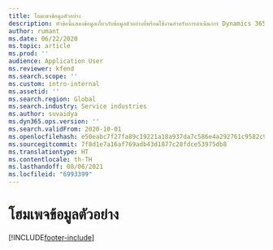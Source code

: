 ```yaml
---
title: โฮมเพจข้อมูลตัวอย่าง
description: หัวข้อนี้แสดงข้อมูลเกี่ยวกับข้อมูลตัวอย่างที่พร้อมใช้งานสำหรับการดำเนินการ Dynamics 365 Project
author: rumant
ms.date: 06/22/2020
ms.topic: article
ms.prod: ''
audience: Application User
ms.reviewer: kfend
ms.search.scope: ''
ms.custom: intro-internal
ms.assetid: ''
ms.search.region: Global
ms.search.industry: Service industries
ms.author: suvaidya
ms.dyn365.ops.version: ''
ms.search.validFrom: 2020-10-01
ms.openlocfilehash: e50eabc7f27fa89c19221a18a937da7c586e4a292761c9582c92b6b5fd494ac4
ms.sourcegitcommit: 7f8d1e7a16af769adb43d1877c28fdce53975db8
ms.translationtype: HT
ms.contentlocale: th-TH
ms.lasthandoff: 08/06/2021
ms.locfileid: "6993399"
---
```

# <a name="sample-data-home-page"></a>โฮมเพจข้อมูลตัวอย่าง


[!INCLUDE[footer-include](../includes/footer-banner.md)]